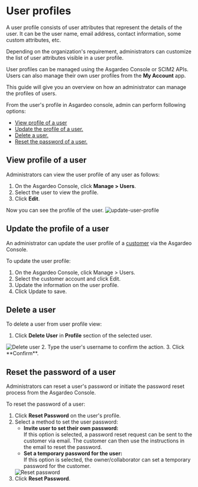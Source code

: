# User profiles

A user profile consists of user attributes that represent the details of the user. It can be the user name, email address, contact information, some custom attributes, etc. 

Depending on the organization's requirement, administrators can customize the list of user attributes visible in a user profile.

User profiles can be managed using the Asgardeo Console or SCIM2 APIs. Users can also manage their own user profiles from the **My Account** app. 

This guide will give you an overview on how an administrator can manage the profiles of users.

From the user's profile in Asgardeo console, admin can perform following options:
 - [View profile  of a user](#view-profile-of-a-user)
 - [Update the profile of a user.](#update-the-profile-of-a-user)
 - [Delete a user.](#delete-a-user)
 - [Reset the password of a user.](#reset-the-password-of-a-user)
 
## View profile of a user

Administrators can view the user profile of any user as follows:
 1. On the Asgardeo Console, click **Manage > Users**.
 2. Select the user to view the profile.
 3. Click **Edit**.  

Now you can see the profile of the user.
  <img :src="$withBase('/assets/img/guides/users/update-user-profile.png')" alt="update-user-profile">
    
    
## Update the profile of a user

An administrator can update the user profile of a <a href="/guides/user-management/manage-users/user-accounts/customer/">customer</a> via the Asgardeo Console.

To update the user profile:
1. On the Asgardeo Console, click Manage > Users.
2. Select the customer account and click Edit.
3. Update the information on the user profile.
4. Click Update to save.

## Delete a user

To delete a user from user profile view:
1. Click **Delete User** in **Profile** section of the selected user.
  <img :src="$withBase('/assets/img/guides/users/delete-user.png')" alt="Delete user">
2. Type the user's username to confirm the action.
3. Click **Confirm**.     

## Reset the password of a user

Administrators can reset a user's password or initiate the password reset process from the Asgardeo Console.

To reset the password of a user:
1. Click **Reset Password** on the user's profile.
2. Select a method to set the user password:     
   - **Invite user to set their own password:**  
    If this option is selected, a password reset request can be sent to the customer via email. The customer can then use the instructions in the email to reset the password.  
   - **Set a temporary password for the user:**  
   If this option is selected, the owner/collaborator can set a temporary password for the customer.
   <img :src="$withBase('/assets/img/guides/users/reset-password-of-user.png')" alt="Reset password">
3. Click **Reset Password**.
